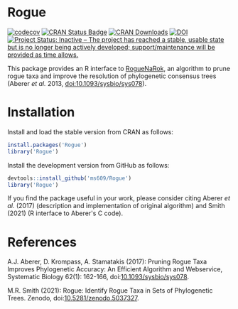 # Rogue

[![codecov](https://codecov.io/gh/ms609/TreeSearch/branch/master/graph/badge.svg)](https://codecov.io/gh/ms609/RogueNaRok)
[![CRAN Status Badge](http://www.r-pkg.org/badges/version/RogueNaRok)](https://cran.r-project.org/package=RogueNaRok)
[![CRAN Downloads](http://cranlogs.r-pkg.org/badges/RogueNaRok)](https://cran.r-project.org/package=RogueNaRok)
[![DOI](https://zenodo.org/badge/376830950.svg)](https://zenodo.org/badge/latestdoi/376830950)[![Project Status: Inactive – The project has reached a stable, usable state but is no longer being actively developed; support/maintenance will be provided as time allows.](http://www.repostatus.org/badges/latest/inactive.svg)](http://www.repostatus.org/#inactive)

This package provides an R interface to [RogueNaRok](https://rnr.h-its.org/about),
an algorithm to prune rogue taxa and improve the resolution of phylogenetic
consensus trees (Aberer _et al._ 2013, [doi:10.1093/sysbio/sys078](https://dx.doi.org/10.1093/sysbio/sys078)).


# Installation

<!--Install and load the stable version from CRAN, and launch the GUI, as follows:-->
Install and load the stable version from CRAN as follows:
```r
install.packages('Rogue')
library('Rogue')
```

Install the development version from GitHub as follows:
```r
devtools::install_github('ms609/Rogue')
library('Rogue')
```

If you find the package useful in your work, please consider citing 
Aberer _et al._ (2017) (description and implementation of original algorithm)
and Smith (2021) (R interface to Aberer's C code).

# References

A.J. Aberer, D. Krompass, A. Stamatakis (2017): Pruning Rogue Taxa Improves
  Phylogenetic Accuracy: An Efficient Algorithm and Webservice, Systematic Biology 62(1):
  162-166, doi:[10.1093/sysbio/sys078](https://dx.doi.org/10.1093/sysbio/sys078).

M.R. Smith (2021): Rogue: Identify Rogue Taxa in Sets of Phylogenetic Trees.
  Zenodo,
  doi:[10.5281/zenodo.5037327](https://dx.doi.org/10.5281/zenodo.5037327).
